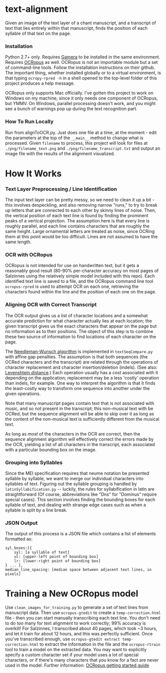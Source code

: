 # text-alignment

Given an image of the text layer of a chant manuscript, and a transcript of text that lies entirely within that manuscript, finds the position of each syllable of that text on the page.

### Installation

Python 2.7+ only.
Requires [Gamera](https://gamera.informatik.hsnr.de/) to be installed in the same environment.
Requires [OCRopus](https://github.com/tmbdev/ocropy) as well. OCRopus is not an importable module but a set of command-line tools. Follow the installation instructions on their github. The important thing, whether installed globally or to a virtual environment, is that typing ```ocropy-rpred -h``` in a shell opened to the top-level folder of this project produces a help message.

OCRopus only supports Mac officially. I've gotten this project to work on Windows on my machine, since it only needs one component of OCRopus, but YMMV. On Windows, parallel processing doesn't work, and you might see a bunch of warnings pop up during the text recognition part.

### How To Run Locally
Run from alignToOCR.py. Just does one file at a time, at the moment - edit the parameters at the top of the ```__main__``` method to change what is processed. Given ```filename``` to process, this project will look for files at ```./png/filename_text.png``` and ```./png/filename_transcript.txt``` and output an image file with the results of the alignment visualized.

# How It Works

### Text Layer Preprocessing / Line Identification

The input text layer can be pretty messy, so we need to clean it up a bit - this involves despeckling, and also removing narrow "runs," to try to break up letters that are connected to each other by skinny lines of noise. Then, the vertical position of each text line is found by finding the prominent peaks of a vertical projection. The assumption here is that every line is roughly parallel, and each line contains characters that are roughly the same height. Large ornamental letters are treated as noise, since OCRing them at this point would be too difficult. Lines are not assumed to have the same length.

### OCR with OCRopus

OCRopus is not intended for use on handwritten text, but it gets a reasonably good result (80-90% per-character accuracy on most pages of Salzinnes using the relatively simple model included with this repo). Each identified text line is saved to a file, and the OCRopus command line tool ```ocropus-rpred``` is used to attempt OCR on each one, retrieving the characters found within the line and the position of each one on the page.

### Aligning OCR with Correct Transcript

The OCR output gives us a list of character locations and a somewhat accurate prediction for what character actually lies at each location; the given transcript gives us the exact characters that appear on the page but no information as to their positions. The object of this step is to combine these two source of information to find locations of each character on the page.

The [Needleman-Wunsch algorithm](https://en.wikipedia.org/wiki/Needleman%E2%80%93Wunsch_algorithm) is implemented in ```textSeqCompare.py``` with affine gap penalties. The assumption is that both sequences (the OCRed characters and the transcript) are related through the operations of character replacement and character insertion/deletion (indels). (See also: [Levenshtein distance](https://en.wikipedia.org/wiki/Levenshtein_distance).) Each operation usually has a cost associated with it depending on the application; replacement may be a less 'costly' operation than indels, for example.  One way to interpret the algorithm is that it finds the least-costly way to transform one sequence into another under the given operations.

Note that many manuscript pages contain text that is not associated with music, and so not present in the transcript; this non-musical text with be OCRed, but the sequence alignment will be able to skip over it as long as the content of the non-musical text is sufficiently different from the musical text.

As long as _most_ of the characters in the OCR are correct, then the sequence alignment algorithm will effectively correct the errors made by the OCR, yielding a list of all characters in the transcript, each associated with a particular bounding box on the image.

### Grouping into Syllables

Since the MEI specification requires that neume notation be presented syllable by syllable, we want to merge our individual characters into syllables of text. Figuring out the syllable grouping is handled by ```latinSyllabification.py``` -- luckily, the rules for syllabification in latin are straightforward (Of course, abbreviations like "Dns" for "Dominus" require special cases). This section involves finding the bounding boxes for each syllable of text, and dealing with strange edge cases such as when a syllable is split by a line break.

### JSON Output

The output of this process is a JSON file which contains a list of elements formatted as:
```
syl_boxes:[{
    syl: [a syllable of text]
    ul: [upper-left point of bounding box]
    lr: [lower-right point of bounding box]
} ... ],
median_line_spacing: [median space between adjacent text lines, in pixels]
```

# Training a New OCRopus model

Use ```clean_images_for_training.py``` to generate a set of text lines from manuscript data. Then use ```ocropus-gtedit``` to create a ```temp-correction.html``` file - then you can start manually transcribing each text line. You don't need to do _too_ many for text alignment to work correctly; 99% accuracy is overkill! For Salzinnes, I transcribed about 40 pages, which took ~3 hours, and let it train for about 12 hours, and this was perfectly sufficient. Once you've transcribed enough, use ```ocropus-gtedit extract temp-correction.html``` to extract the information in the file and the ```ocropus-rtrain``` tool to train a model on the extracted data. You may want to explicitly specify a custom character set if your model uses a lot of special characters, or if there's many characters that you know for a fact are never used in the model. Further information: [OCRopus getting started guide](https://github.com/digiah/oldOCR/blob/master/ocropy_getting_started.pdf)
